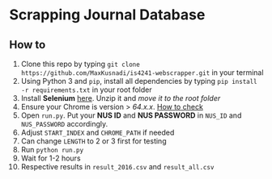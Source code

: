 # Scrapping Journal Database

## How to
1. Clone this repo by typing `git clone https://github.com/MaxKusnadi/is4241-webscrapper.git` in your terminal
2. Using Python 3 and `pip`, install all dependencies by typing `pip install -r requirements.txt` in your root folder
3. Install **Selenium** [here](https://sites.google.com/a/chromium.org/chromedriver/downloads). Unzip it and *move it to the root folder*
4. Ensure your Chrome is version > *64.x.x*. [How to check](https://www.howtogeek.com/299243/which-version-of-chrome-do-i-have/)
5. Open `run.py`. Put your **NUS ID** and **NUS PASSWORD** in `NUS_ID` and `NUS_PASSWORD` accordingly.
6. Adjust `START_INDEX` and `CHROME_PATH` if needed
7. Can change `LENGTH` to 2 or 3 first for testing
8. Run `python run.py`
9. Wait for 1-2 hours
10. Respective results in `result_2016.csv` and `result_all.csv`
